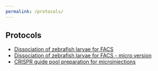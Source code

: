 ```yaml
---
permalink: /protocols/
---
```


## Protocols

- [Dissociation of zebrafish larvae for FACS](https://vchongmorrison.github.io/protocols/dissociation-zebrafish-FACS/)
- [Dissociation of zebrafish larvae for FACS - micro version](https://vchongmorrison.github.io/protocols/dissociation-zebrafish-FACS-micro/)
- [CRISPR guide pool preparation for microinjections](https://vchongmorrison.github.io/protocols/guide-pool-microinjections/)
